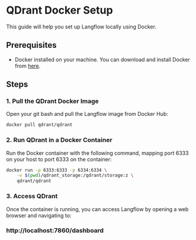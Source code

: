 # QDrant Docker Setup

This guide will help you set up Langflow locally using Docker. 

## Prerequisites

- Docker installed on your machine. You can download and install Docker from [here](https://www.docker.com/products/docker-desktop).

## Steps

### 1. Pull the QDrant Docker Image

Open your git bash and pull the Langflow image from Docker Hub:

```sh
docker pull qdrant/qdrant
```

### 2. Run QDrant in a Docker Container
Run the Docker container with the following command, mapping port 6333 on your host to port 6333 on the container:

```sh
docker run -p 6333:6333 -p 6334:6334 \
    -v $(pwd)/qdrant_storage:/qdrant/storage:z \
    qdrant/qdrant

```
### 3. Access QDrant

Once the container is running, you can access Langflow by opening a web browser and navigating to:

### http://localhost:7860/dashboard